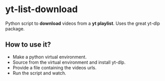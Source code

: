 # yt-list-download
Python script to **download** videos from a **yt playlist**. Uses the great yt-dlp package.  

## How to use it?  
- Make a python virtual environment.
- Source from the virtual environment and install yt-dlp.
- Provide a file containing the videos urls.
- Run the script and watch.
